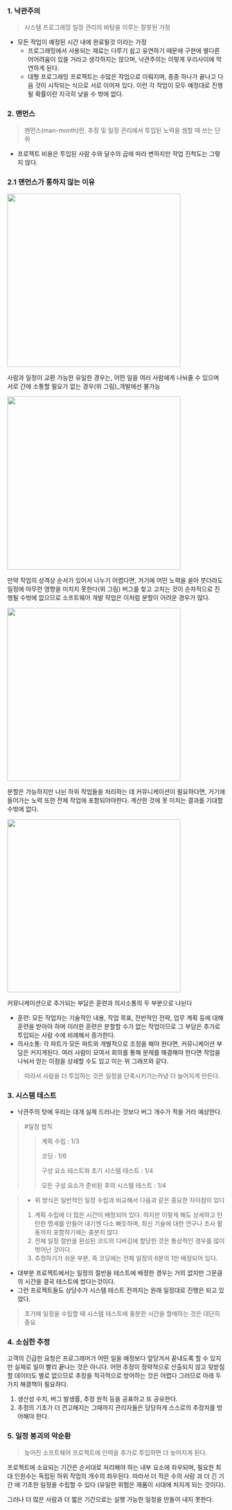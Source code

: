 ### 1. 낙관주의
> 시스템 프로그래밍 일정 관리의 바탕을 이루는 잘못된 가정
- 모든 작업이 예정된 시간 내에 완료될것 이라는 가정
  -  프로그래밍에서 사용되는 재료는 다루기 쉽고 유연하기 때문에 구현에 별다른 어어려움이 있을 거라고 생각하지는 않으며, 낙관주의는 이렇게 우리사이에 막연하게 된다.
  - 대형 프로그래밍 프로젝트는 수많은 작업으로 이뤄지며, 종종 하나가 끝나고 다음 것이 시작되는 식으로 서로 이어져 있다. 이런 각 작업이 모두 예정대로 진행될 확률이란 지극히 낮을 수 밖에 없다.

### 2. 맨먼스
> 맨먼스(man-month)란, 추정 및 일정 관리에서 투입된 노력을 셈할 때 쓰는 단위
- 프로젝트 비용은 투입된 사람 수와 달수의 곱에 따라 변하지만 작업 진척도는 그렇지 않다.

### 2.1 맨먼스가 통하지 않는 이유
<img src="https://user-images.githubusercontent.com/76692927/221560517-09410b22-4345-4b65-9a6e-8d963c31f1bc.jpeg" height="400"/>


사람과 일정이 교환 가능한 유일한 경우는, 어떤 일을 여러 사람에게 나눠줄 수 있으며 서로 간에 소통할 필요가 없는 경우(위 그림)_개발에선 불가능

<img src="https://user-images.githubusercontent.com/76692927/221561269-5d9779fd-3996-4c6e-ba56-b48f8bf66226.jpeg" height="400"/>

만약 작업의 성격상 순서가 있어서 나누기 어렵다면, 거기에 어떤 노력을 쏟아 붓더라도 일정에 아무런 영향을 미치지 못한다(위 그림)
버그를 찾고 고치는 것이 순차적으로 진행될 수밖에 없으므로 소프트웨어 개발 작업은 이처럼 분할이 어려운 경우가 많다.

<img src="https://user-images.githubusercontent.com/76692927/221561864-8615ab3b-6a4e-4a7a-b1a5-6f9f1f51bed5.jpg" height="400"/>

분할은 가능하지만 나뉜 하위 작업들을 처리하는 데 커뮤니케이션이 필요하다면, 거기에 들어가는 노력 또한 전체 작업에 포함되어야한다.
계산한 것에 못 미치는 결과를 기대할 수밖에 없다.


<img src="https://user-images.githubusercontent.com/76692927/221562284-ac60a3c5-7bee-4370-9105-dd62ff826a2e.jpg" height="400"/>

커뮤니케이션으로 추가되는 부담은 훈련과 의사소통의 두 부분으로 나뉜다
- 훈련: 모든 작업자는 기술적인 내용, 작업 목표, 전반적인 전략, 업무 계획 등에 대해 훈련을 받아야 하며 이러한 훈련은 분할할 수가 없는 작업이므로 그 부담은 추가로 투입되는 사람 수에 비례해서 증가한다.
- 의사소통: 각 파트가 모든 파트와 개별적으로 조정을 해야 한다면, 커뮤니케이션 부담은 커지게된다.
여러 사람이 모여서 회의를 통해 문제를 해결해야 한다면 작업을 나눠서 얻는 이점을 상쇄할 수도 있고 이는 위 그래프와 같다.

> 따라서 사람을 더 투입하는 것은 일정을 단축시키기는커녕 더 늘어지게 만든다.

### 3. 시스템 테스트
- 낙관주의 탓에 우리는 대개 실제 드러나는 것보다 버그 개수가 적을 거라 예상한다.

> #일정 법칙
>> 계획 수립 : 1/3
>> 
>> 코딩 : 1/6
>> 
>> 구성 요소 테스트와 초기 시스템 테스트 : 1/4
>>
>> 모든 구성 요쇼가 준비된 후의 시스템 테스트 : 1/4

> - 위 방식은 일반적인 일정 수립과 비교해서 다음과 같은 중요한 차이점이 있다
> 1. 계획 수립에 더 많은 시간이 배정되어 있다. 하지만 이렇게 해도 상세하고 탄탄한 명세를 만들어 내기엔 다소 빠듯하며, 최신 기술에 대한 연구나 조사 활동까지 포함하기에는 충분치 않다.
> 2. 전체 일정 절반을 완성된 코드의 디버깅에 할당한 것은 통상적인 경우를 많이 벗어난 것이다.
> 3. 추정하기가 쉬운 부분, 즉 코딩에는 전체 일정의 6분의 1만 배정되어 있다.

- 대부분 프로젝트에서는 일정의 절반을 테스트에 배정한 경우는 거의 없지만 그문큼의 시간을 결국 테스트에 썼다는것이다.
- 그런 프로젝트들도 상당수가 시스템 테스트 전까지는 원래 일정대로 진행은 되고 있었다.
> 초기에 일정을 수립할 때 시스템 테스트에 충분한 시간을 할애하는 것은 대단히 중요

### 4. 소심한 추정
고객의 긴급한 요청은 프로그래머가 어떤 일을 예정보다 앞당겨서 끝내도록 할 수 있지만 실제로 일이 빨리 끝나는 것은 아니다.
어떤 추정이 정략적으로 산출되지 않고 뒷받침할 데이터도 별로 없으므로 추정을 적극적으로 방어하는 것은 어렵다
그러므로 아래 두가지 해결책이 필요하다.
1. 생산성 수치, 버그 발생률, 추정 원칙 등을 공표하고 또 공유한다.
2. 추정의 기초가 더 견고해지는 그때까지 관리자들은 당당하게 스스로의 추정치를 방어해야 한다.

### 5. 일정 붕괴의 악순환

> 늦어진 소프트웨어 프로젝트에 인력을 추가로 투입하면 더 늦어지게 된다.

프로젝트에 소요되는 기간은 순서대로 처리해야 하는 내부 요소에 좌우되며, 필요한 최대 인원수는 독립된 하위 작업의 개수의 좌우된다. 따라서 더 적은 수의 사람 과 더 긴 기간 에 기초한 일정을 수립할 수 있다 (유일한 위험은 제품이 시대에 처지게 되는 것이다).

그러나 더 많은 사람과 더 짧은 기간으로는 실행 가능한 일정을 만들어 내지 못한다.
